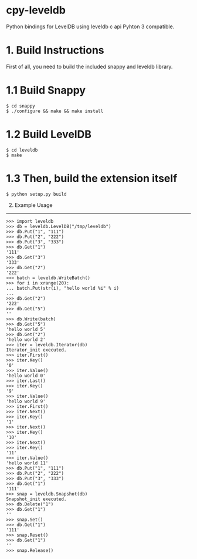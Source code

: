 # cpy-leveldb #
Python bindings for LevelDB using leveldb c api
Pyhton 3 compatible.

# 1. Build Instructions #


First of all, you need to build the included snappy and  leveldb library.

# 1.1 Build Snappy #
    $ cd snappy
    $ ./configure && make && make install


# 1.2 Build LevelDB #
    $ cd leveldb
    $ make 

# 1.3 Then, build the extension itself #

    $ python setup.py build


2. Example Usage
----------------

    >>> import leveldb
    >>> db = leveldb.LevelDB("/tmp/leveldb")
    >>> db.Put("1", "111")
    >>> db.Put("2", "222")
    >>> db.Put("3", "333")
    >>> db.Get("1")
    '111'
    >>> db.Get("3")
    '333'
    >>> db.Get("2")
    '222'
    >>> batch = leveldb.WriteBatch()
    >>> for i in xrange(20):
    ... batch.Put(str(i), "hello world %i" % i)
    ... 
    >>> db.Get("2")
    '222'
    >>> db.Get("5")
    ''
    >>> db.Write(batch)
    >>> db.Get("5")
    'hello world 5'
    >>> db.Get("2")
    'hello world 2'
    >>> iter = leveldb.Iterator(db)
    Iterator_init executed.
    >>> iter.First()
    >>> iter.Key()
    '0'
    >>> iter.Value()
    'hello world 0'
    >>> iter.Last()
    >>> iter.Key()
    '9'
    >>> iter.Value()
    'hello world 9'
    >>> iter.First()
    >>> iter.Next()
    >>> iter.Key()
    '1'
    >>> iter.Next()
    >>> iter.Key()
    '10'
    >>> iter.Next()
    >>> iter.Key()
    '11'
    >>> iter.Value()
    'hello world 11'
    >>> db.Put("1", "111")
    >>> db.Put("2", "222")
    >>> db.Put("3", "333")
    >>> db.Get("1")
    '111'
    >>> snap = leveldb.Snapshot(db)
    Snapshot_init executed.
    >>> db.Delete("1")
    >>> db.Get("1")
    ''
    >>> snap.Set()
    >>> db.Get("1")
    '111'
    >>> snap.Reset()
    >>> db.Get("1")
    ''
    >>> snap.Release()
